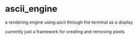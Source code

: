 # ascii_engine
a rendering engine using ascii through the terminal as a display

currently just a framework for creating and removing pixels
